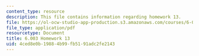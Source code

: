 ```yaml
---
content_type: resource
description: This file contains information regarding homework 13.
file: https://ol-ocw-studio-app-production.s3.amazonaws.com/courses/6-003-signals-and-systems-fall-2011/4ced8e0b19884b99fb5191adc2fe2143_MIT6_003F11_hw13.pdf
file_type: application/pdf
resourcetype: Document
title: 6.003 Homework 13
uid: 4ced8e0b-1988-4b99-fb51-91adc2fe2143
---
```

